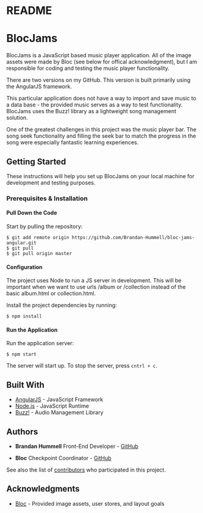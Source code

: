# README
# BlocJams

BlocJams is a JavaScript based music player application. All of the image assets were made by Bloc (see below for offical acknowledgment), but I am responsible for coding and testing the music player functionality. 

There are two versions on my GitHub. This version is built primarily using the AngularJS framework. 

This particular application does not have a way to import and save music to a data base - the provided music serves as a way to test functionality. BlocJams uses the Buzz! library as a lightweight song management solution. 

One of the greatest challenges in this project was the music player bar. The song seek functionality and filling the seek bar to match the progress in the song were especially fantastic learning experiences.

## Getting Started

These instructions will help you set up BlocJams on your local machine for development and testing purposes. 

### Prerequisites & Installation

#### Pull Down the Code

Start by pulling the repository:

```
$ git add remote origin https://github.com/Brandan-Hummell/bloc-jams-angular.git
$ git pull 
$ git pull origin master
```

#### Configuration

The project uses Node to run a JS server in development. This will be important when we want to use urls /album or /collection instead of the basic album.html or collection.html.

Install the project dependencies by running:

```
$ npm install
```

#### Run the Application

Run the application server:

```
$ npm start
```

The server will start up. To stop the server, press `cntrl + c`.

## Built With

* [AngularJS](https://angularjs.org/) - JavaScript Framework
* [Node.js](https://nodejs.org/en/)   - JavaScript Runtime
* [Buzz!](http://buzz.jaysalvat.com/) - Audio Management Library

## Authors

* **Brandan Hummell** Front-End Developer - [GitHub](https://github.com/Brandan-Hummell)

* **Bloc** Checkpoint Coordinator - [GitHub](https://github.com/Bloc/)  

See also the list of [contributors](https://github.com/Brandan-Hummell/bloc-jams/graphs/contributors) who participated in this project.

## Acknowledgments

* [Bloc](https://github.com/Bloc/) - Provided image assets, user stores, and layout goals

